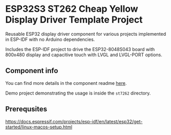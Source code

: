 # ESP32S3 ST262 Cheap Yellow Display Driver Template Project

Reusable ESP32 display driver component for various projects implemented in ESP-IDF with no Arduino dependencies.

Includes the ESP-IDF project to drive the ESP32-8048S043 board with 800x480 display and capacitive touch with LVGL and LVGL-PORT options.

## Component info 

You can find more details in the component readme [here](st7262/components/esp_lcd_st7262/README.md).

Demo project demonstrating the usage is inside the `st7262` directory.

## Prerequsites 

https://docs.espressif.com/projects/esp-idf/en/latest/esp32/get-started/linux-macos-setup.html